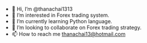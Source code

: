 - 👋 Hi, I’m @thanachai1313
- 👀 I’m interested in Forex trading system.
- 🌱 I’m currently learning Python language.
- 💞️ I’m looking to collaborate on Forex trading strategy.
- 📫 How to reach me thanachai13@hotmail.com

<!---
thanachai1313/thanachai1313 is a ✨ special ✨ repository because its `README.md` (this file) appears on your GitHub profile.
You can click the Preview link to take a look at your changes.
--->
